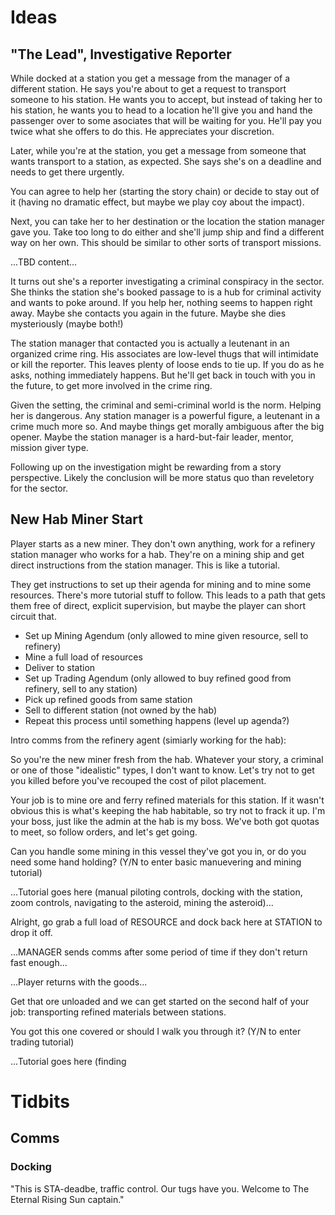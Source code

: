 # Ideas

## "The Lead", Investigative Reporter

While docked at a station you get a message from the manager of a different
station. He says you're about to get a request to transport someone to his
station. He wants you to accept, but instead of taking her to his station, he
wants you to head to a location he'll give you and hand the passenger over to
some asociates that will be waiting for you. He'll pay you twice what she
offers to do this. He appreciates your discretion.

Later, while you're at the station, you get a message from someone that wants
transport to a station, as expected. She says she's on a deadline and needs to
get there urgently.

You can agree to help her (starting the story chain) or decide to stay out of
it (having no dramatic effect, but maybe we play coy about the impact).

Next, you can take her to her destination or the location the station manager
gave you. Take too long to do either and she'll jump ship and find a different
way on her own. This should be similar to other sorts of transport missions.

...TBD content...

It turns out she's a reporter investigating a criminal conspiracy in the
sector. She thinks the station she's booked passage to is a hub for criminal
activity and wants to poke around. If you help her, nothing seems to happen
right away. Maybe she contacts you again in the future. Maybe she dies
mysteriously (maybe both!)

The station manager that contacted you is actually a leutenant in an organized
crime ring. His associates are low-level thugs that will intimidate or kill the
reporter.  This leaves plenty of loose ends to tie up. If you do as he asks,
nothing immediately happens. But he'll get back in touch with you in the
future, to get more involved in the crime ring.

Given the setting, the criminal and semi-criminal world is the norm. Helping
her is dangerous. Any station manager is a powerful figure, a leutenant in a
crime much more so. And maybe things get morally ambiguous after the big
opener. Maybe the station manager is a hard-but-fair leader, mentor, mission
giver type.

Following up on the investigation might be rewarding from a story perspective.
Likely the conclusion will be more status quo than reveletory for the sector.

## New Hab Miner Start

Player starts as a new miner. They don't own anything, work for a refinery
station manager who works for a hab. They're on a mining ship and get direct
instructions from the station manager. This is like a tutorial.

They get instructions to set up their agenda for mining and to mine some
resources. There's more tutorial stuff to follow. This leads to a path that
gets them free of direct, explicit supervision, but maybe the player can short
circuit that.

* Set up Mining Agendum (only allowed to mine given resource, sell to refinery)
* Mine a full load of resources
* Deliver to station
* Set up Trading Agendum (only allowed to buy refined good from refinery, sell to any station)
* Pick up refined goods from same station
* Sell to different station (not owned by the hab)
* Repeat this process until something happens (level up agenda?)

Intro comms from the refinery agent (simiarly working for the hab):

So you're the new miner fresh from the hab. Whatever your story, a criminal or
one of those "idealistic" types, I don't want to know. Let's try not to get you
killed before you've recouped the cost of pilot placement.

Your job is to mine ore and ferry refined materials for this station. If it
wasn't obvious this is what's keeping the hab habitable, so try not to frack it
up. I'm your boss, just like the admin at the hab is my boss. We've both got
quotas to meet, so follow orders, and let's get going.

Can you handle some mining in this vessel they've got you in, or do you need
some hand holding? (Y/N to enter basic manuevering and mining tutorial)

...Tutorial goes here (manual piloting controls, docking with the station, zoom
controls, navigating to the asteroid, mining the asteroid)...

Alright, go grab a full load of RESOURCE and dock back here at STATION to drop
it off.

...MANAGER sends comms after some period of time if they don't return fast enough...

...Player returns with the goods...

Get that ore unloaded and we can get started on the second half of your job: transporting refined materials between stations.

You got this one covered or should I walk you through it? (Y/N to enter trading tutorial)

...Tutorial goes here (finding 

# Tidbits

## Comms

### Docking

"This is STA-deadbe, traffic control. Our tugs have you. Welcome to The Eternal
Rising Sun captain."


